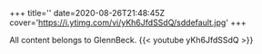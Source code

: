 +++
title=''
date=2020-08-26T21:48:45Z
cover='https://i.ytimg.com/vi/yKh6JfdSSdQ/sddefault.jpg'
+++

All content belongs to GlennBeck.
{{< youtube yKh6JfdSSdQ >}}
